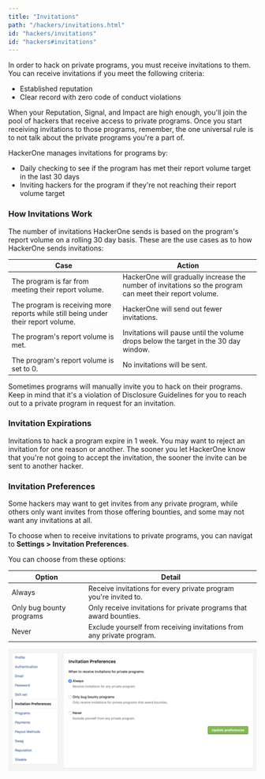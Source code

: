 ```yaml
---
title: "Invitations"
path: "/hackers/invitations.html"
id: "hackers/invitations"
id: "hackers#invitations"
---
```


In order to hack on private programs, you must receive invitations to them. You can receive invitations if you meet the following criteria:
* Established reputation
* Clear record with zero code of conduct violations

When your Reputation, Signal, and Impact are high enough, you'll join the pool of hackers that receive access to private programs. Once you start receiving invitations to those programs, remember, the one universal rule is to not talk about the private programs you're a part of.

HackerOne manages invitations for programs by:
* Daily checking to see if the program has met their report volume target in the last 30 days
* Inviting hackers for the program if they're not reaching their report volume target

### How Invitations Work
The number of invitations HackerOne sends is based on the program's report volume on a rolling 30 day basis. These are the use cases as to how HackerOne sends invitations:

Case | Action
---- | ------
The program is far from meeting their report volume. | HackerOne will gradually increase the number of invitations so the program can meet their report volume.
The program is receiving more reports while still being under their report volume. | HackerOne will send out fewer invitations.
The program's report volume is met. | Invitations will pause until the volume drops below the target in the 30 day window.
The program's report volume is set to 0. | No invitations will be sent.

Sometimes programs will manually invite you to hack on their programs. Keep in mind that it's a violation of Disclosure Guidelines for you to reach out to a private program in request for an invitation.

### Invitation Expirations
Invitations to hack a program expire in 1 week. You may want to reject an invitation for one reason or another. The sooner you let HackerOne know that you're not going to accept the invitation, the sooner the invite can be sent to another hacker.

### Invitation Preferences
Some hackers may want to get invites from any private program, while others only want invites from those offering bounties, and some may not want any invitations at all.

To choose when to receive invitations to private programs, you can navigat to **Settings > Invitation Preferences**.

You can choose from these options:

Option | Detail
------ | ------
Always | Receive invitations for every private program you're invited to.
Only bug bounty programs | Only receive invitations for private programs that award bounties.
Never | Exclude yourself from receiving invitations from any private program.

![invitation-hackers-1](./images/invitations-hackers-1.png)
